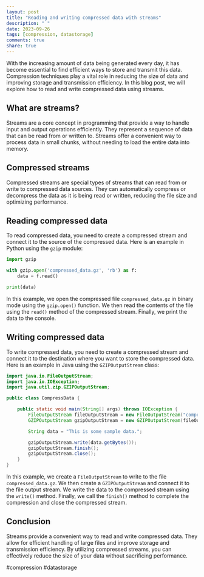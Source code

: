 ```yaml
---
layout: post
title: "Reading and writing compressed data with streams"
description: " "
date: 2023-09-26
tags: [compression, datastorage]
comments: true
share: true
---
```


With the increasing amount of data being generated every day, it has become essential to find efficient ways to store and transmit this data. Compression techniques play a vital role in reducing the size of data and improving storage and transmission efficiency. In this blog post, we will explore how to read and write compressed data using streams.

## What are streams?

Streams are a core concept in programming that provide a way to handle input and output operations efficiently. They represent a sequence of data that can be read from or written to. Streams offer a convenient way to process data in small chunks, without needing to load the entire data into memory.

## Compressed streams

Compressed streams are special types of streams that can read from or write to compressed data sources. They can automatically compress or decompress the data as it is being read or written, reducing the file size and optimizing performance.

## Reading compressed data

To read compressed data, you need to create a compressed stream and connect it to the source of the compressed data. Here is an example in Python using the `gzip` module:

```python
import gzip

with gzip.open('compressed_data.gz', 'rb') as f:
    data = f.read()

print(data)
```

In this example, we open the compressed file `compressed_data.gz` in binary mode using the `gzip.open()` function. We then read the contents of the file using the `read()` method of the compressed stream. Finally, we print the data to the console.

## Writing compressed data

To write compressed data, you need to create a compressed stream and connect it to the destination where you want to store the compressed data. Here is an example in Java using the `GZIPOutputStream` class:

```java
import java.io.FileOutputStream;
import java.io.IOException;
import java.util.zip.GZIPOutputStream;

public class CompressData {

    public static void main(String[] args) throws IOException {
        FileOutputStream fileOutputStream = new FileOutputStream("compressed_data.gz");
        GZIPOutputStream gzipOutputStream = new GZIPOutputStream(fileOutputStream);

        String data = "This is some sample data.";

        gzipOutputStream.write(data.getBytes());
        gzipOutputStream.finish();
        gzipOutputStream.close();
    }
}
```

In this example, we create a `FileOutputStream` to write to the file `compressed_data.gz`. We then create a `GZIPOutputStream` and connect it to the file output stream. We write the data to the compressed stream using the `write()` method. Finally, we call the `finish()` method to complete the compression and close the compressed stream.

## Conclusion

Streams provide a convenient way to read and write compressed data. They allow for efficient handling of large files and improve storage and transmission efficiency. By utilizing compressed streams, you can effectively reduce the size of your data without sacrificing performance.

#compression #datastorage